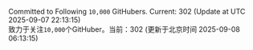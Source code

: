 Committed to Following `10,000` GitHubers. Current: <!-- FOLLOWING_COUNT -->302<!-- FOLLOWING_COUNT --> (Update at UTC <!-- LAST_UPDATED -->2025-09-07 22:13:15<!-- LAST_UPDATED -->)<br>
致力于关注`10,000`个GitHuber。当前：<!-- FOLLOWING_COUNT -->302<!-- FOLLOWING_COUNT --> (更新于北京时间 <!-- LAST_UPDATED_CST -->2025-09-08 06:13:15<!-- LAST_UPDATED_CST -->)
